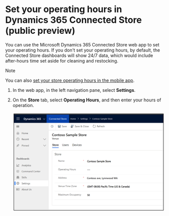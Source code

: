 

# Set your operating hours in Dynamics 365 Connected Store (public preview)

You can use the Microsoft Dynamics 365 Connected Store web app to set your operating hours. If you don't set your operating hours, by default, the Connected Store dashboards 
will show 24/7 data, which would include after-hours time set aside for cleaning and restocking.

> [!NOTE]
> You can also [set your store operating hours in the mobile app](mobile-app-create-store.md). 

1. In the web app, in the left navigation pane, select **Settings**.

2. On the **Store** tab, select **Operating Hours**, and then enter your hours of operation.

    ![Operating hours field in web app Settings](media/web-app-settings-operating-hours.PNG "Operating hours field in web app Settings")


